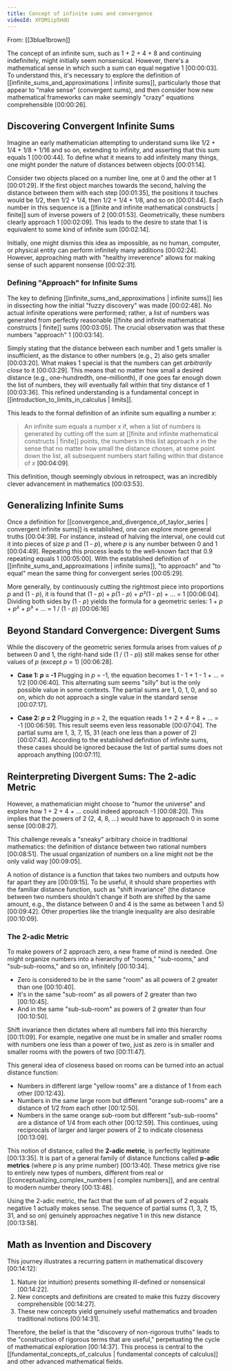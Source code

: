 ```yaml
---
title: Concept of infinite sums and convergence
videoId: XFDM1ip5HdU
---
```


From: [[3blue1brown]] <br/> 

The concept of an infinite sum, such as 1 + 2 + 4 + 8 and continuing indefinitely, might initially seem nonsensical. However, there's a mathematical sense in which such a sum can equal negative 1 <a class="yt-timestamp" data-t="00:00:03">[00:00:03]</a>. To understand this, it's necessary to explore the definition of [[infinite_sums_and_approximations | infinite sums]], particularly those that appear to "make sense" (convergent sums), and then consider how new mathematical frameworks can make seemingly "crazy" equations comprehensible <a class="yt-timestamp" data-t="00:00:26">[00:00:26]</a>.

## Discovering Convergent Infinite Sums

Imagine an early mathematician attempting to understand sums like 1/2 + 1/4 + 1/8 + 1/16 and so on, extending to infinity, and asserting that this sum equals 1 <a class="yt-timestamp" data-t="00:00:44">[00:00:44]</a>. To define what it means to add infinitely many things, one might ponder the nature of distances between objects <a class="yt-timestamp" data-t="00:01:14">[00:01:14]</a>.

Consider two objects placed on a number line, one at 0 and the other at 1 <a class="yt-timestamp" data-t="00:01:29">[00:01:29]</a>. If the first object marches towards the second, halving the distance between them with each step <a class="yt-timestamp" data-t="00:01:35">[00:01:35]</a>, the positions it touches would be 1/2, then 1/2 + 1/4, then 1/2 + 1/4 + 1/8, and so on <a class="yt-timestamp" data-t="00:01:44">[00:01:44]</a>. Each number in this sequence is a [[finite and infinite mathematical constructs | finite]] sum of inverse powers of 2 <a class="yt-timestamp" data-t="00:01:53">[00:01:53]</a>. Geometrically, these numbers clearly approach 1 <a class="yt-timestamp" data-t="00:02:09">[00:02:09]</a>. This leads to the desire to state that 1 is equivalent to some kind of infinite sum <a class="yt-timestamp" data-t="00:02:14">[00:02:14]</a>.

Initially, one might dismiss this idea as impossible, as no human, computer, or physical entity can perform infinitely many additions <a class="yt-timestamp" data-t="00:02:24">[00:02:24]</a>. However, approaching math with "healthy irreverence" allows for making sense of such apparent nonsense <a class="yt-timestamp" data-t="00:02:31">[00:02:31]</a>.

### Defining "Approach" for Infinite Sums

The key to defining [[infinite_sums_and_approximations | infinite sums]] lies in dissecting how the initial "fuzzy discovery" was made <a class="yt-timestamp" data-t="00:02:48">[00:02:48]</a>. No actual infinite operations were performed; rather, a list of numbers was generated from perfectly reasonable [[finite and infinite mathematical constructs | finite]] sums <a class="yt-timestamp" data-t="00:03:05">[00:03:05]</a>. The crucial observation was that these numbers "approach" 1 <a class="yt-timestamp" data-t="00:03:14">[00:03:14]</a>.

Simply stating that the distance between each number and 1 gets smaller is insufficient, as the distance to other numbers (e.g., 2) also gets smaller <a class="yt-timestamp" data-t="00:03:20">[00:03:20]</a>. What makes 1 special is that the numbers can get *arbitrarily close* to it <a class="yt-timestamp" data-t="00:03:29">[00:03:29]</a>. This means that no matter how small a desired distance (e.g., one-hundredth, one-millionth), if one goes far enough down the list of numbers, they will eventually fall within that tiny distance of 1 <a class="yt-timestamp" data-t="00:03:36">[00:03:36]</a>. This refined understanding is a fundamental concept in [[introduction_to_limits_in_calculus | limits]].

This leads to the formal definition of an infinite sum equalling a number *x*:
> An infinite sum equals a number *x* if, when a list of numbers is generated by cutting off the sum at [[finite and infinite mathematical constructs | finite]] points, the numbers in this list approach *x* in the sense that no matter how small the distance chosen, at some point down the list, all subsequent numbers start falling within that distance of *x* <a class="yt-timestamp" data-t="00:04:09">[00:04:09]</a>.

This definition, though seemingly obvious in retrospect, was an incredibly clever advancement in mathematics <a class="yt-timestamp" data-t="00:03:53">[00:03:53]</a>.

## Generalizing Infinite Sums

Once a definition for [[convergence_and_divergence_of_taylor_series | convergent infinite sums]] is established, one can explore more general truths <a class="yt-timestamp" data-t="00:04:39">[00:04:39]</a>. For instance, instead of halving the interval, one could cut it into pieces of size *p* and (1 - *p*), where *p* is any number between 0 and 1 <a class="yt-timestamp" data-t="00:04:49">[00:04:49]</a>. Repeating this process leads to the well-known fact that 0.9 repeating equals 1 <a class="yt-timestamp" data-t="00:05:00">[00:05:00]</a>. With the established definition of [[infinite_sums_and_approximations | infinite sums]], "to approach" and "to equal" mean the same thing for convergent series <a class="yt-timestamp" data-t="00:05:29">[00:05:29]</a>.

More generally, by continuously cutting the rightmost piece into proportions *p* and (1 - *p*), it is found that (1 - *p*) + *p*(1 - *p*) + *p*²(1 - *p*) + ... = 1 <a class="yt-timestamp" data-t="00:06:04">[00:06:04]</a>. Dividing both sides by (1 - *p*) yields the formula for a geometric series:
1 + *p* + *p*² + *p*³ + ... = 1 / (1 - *p*) <a class="yt-timestamp" data-t="00:06:16">[00:06:16]</a>

## Beyond Standard Convergence: Divergent Sums

While the discovery of the geometric series formula arises from values of *p* between 0 and 1, the right-hand side (1 / (1 - *p*)) still makes sense for other values of *p* (except *p* = 1) <a class="yt-timestamp" data-t="00:06:28">[00:06:28]</a>.

*   **Case 1: *p* = -1**
    Plugging in *p* = -1, the equation becomes 1 - 1 + 1 - 1 + ... = 1/2 <a class="yt-timestamp" data-t="00:06:40">[00:06:40]</a>. This alternating sum seems "silly" but is the only possible value in some contexts. The partial sums are 1, 0, 1, 0, and so on, which do not approach a single value in the standard sense <a class="yt-timestamp" data-t="00:07:17">[00:07:17]</a>.

*   **Case 2: *p* = 2**
    Plugging in *p* = 2, the equation reads 1 + 2 + 4 + 8 + ... = -1 <a class="yt-timestamp" data-t="00:06:59">[00:06:59]</a>. This result seems even less reasonable <a class="yt-timestamp" data-t="00:07:04">[00:07:04]</a>. The partial sums are 1, 3, 7, 15, 31 (each one less than a power of 2) <a class="yt-timestamp" data-t="00:07:43">[00:07:43]</a>. According to the established definition of infinite sums, these cases should be ignored because the list of partial sums does not approach anything <a class="yt-timestamp" data-t="00:07:11">[00:07:11]</a>.

## Reinterpreting Divergent Sums: The 2-adic Metric

However, a mathematician might choose to "humor the universe" and explore how 1 + 2 + 4 + ... could indeed approach -1 <a class="yt-timestamp" data-t="00:08:20">[00:08:20]</a>. This implies that the powers of 2 (2, 4, 8, ...) would have to approach 0 in some sense <a class="yt-timestamp" data-t="00:08:27">[00:08:27]</a>.

This challenge reveals a "sneaky" arbitrary choice in traditional mathematics: the definition of distance between two rational numbers <a class="yt-timestamp" data-t="00:08:51">[00:08:51]</a>. The usual organization of numbers on a line might not be the only valid way <a class="yt-timestamp" data-t="00:09:05">[00:09:05]</a>.

A notion of distance is a function that takes two numbers and outputs how far apart they are <a class="yt-timestamp" data-t="00:09:15">[00:09:15]</a>. To be useful, it should share properties with the familiar distance function, such as "shift invariance" (the distance between two numbers shouldn't change if both are shifted by the same amount, e.g., the distance between 0 and 4 is the same as between 1 and 5) <a class="yt-timestamp" data-t="00:09:42">[00:09:42]</a>. Other properties like the triangle inequality are also desirable <a class="yt-timestamp" data-t="00:10:09">[00:10:09]</a>.

### The 2-adic Metric

To make powers of 2 approach zero, a new frame of mind is needed. One might organize numbers into a hierarchy of "rooms," "sub-rooms," and "sub-sub-rooms," and so on, infinitely <a class="yt-timestamp" data-t="00:10:34">[00:10:34]</a>.

*   Zero is considered to be in the same "room" as all powers of 2 greater than one <a class="yt-timestamp" data-t="00:10:40">[00:10:40]</a>.
*   It's in the same "sub-room" as all powers of 2 greater than two <a class="yt-timestamp" data-t="00:10:45">[00:10:45]</a>.
*   And in the same "sub-sub-room" as powers of 2 greater than four <a class="yt-timestamp" data-t="00:10:50">[00:10:50]</a>.

Shift invariance then dictates where all numbers fall into this hierarchy <a class="yt-timestamp" data-t="00:11:09">[00:11:09]</a>. For example, negative one must be in smaller and smaller rooms with numbers one less than a power of two, just as zero is in smaller and smaller rooms with the powers of two <a class="yt-timestamp" data-t="00:11:47">[00:11:47]</a>.

This general idea of closeness based on rooms can be turned into an actual distance function:
*   Numbers in different large "yellow rooms" are a distance of 1 from each other <a class="yt-timestamp" data-t="00:12:43">[00:12:43]</a>.
*   Numbers in the same large room but different "orange sub-rooms" are a distance of 1/2 from each other <a class="yt-timestamp" data-t="00:12:50">[00:12:50]</a>.
*   Numbers in the same orange sub-room but different "sub-sub-rooms" are a distance of 1/4 from each other <a class="yt-timestamp" data-t="00:12:59">[00:12:59]</a>.
This continues, using reciprocals of larger and larger powers of 2 to indicate closeness <a class="yt-timestamp" data-t="00:13:09">[00:13:09]</a>.

This notion of distance, called the **2-adic metric**, is perfectly legitimate <a class="yt-timestamp" data-t="00:13:35">[00:13:35]</a>. It is part of a general family of distance functions called **p-adic metrics** (where *p* is any prime number) <a class="yt-timestamp" data-t="00:13:40">[00:13:40]</a>. These metrics give rise to entirely new types of numbers, different from real or [[conceptualizing_complex_numbers | complex numbers]], and are central to modern number theory <a class="yt-timestamp" data-t="00:13:48">[00:13:48]</a>.

Using the 2-adic metric, the fact that the sum of all powers of 2 equals negative 1 actually makes sense. The sequence of partial sums (1, 3, 7, 15, 31, and so on) genuinely approaches negative 1 in this new distance <a class="yt-timestamp" data-t="00:13:58">[00:13:58]</a>.

## Math as Invention and Discovery

This journey illustrates a recurring pattern in mathematical discovery <a class="yt-timestamp" data-t="00:14:12">[00:14:12]</a>:
1.  Nature (or intuition) presents something ill-defined or nonsensical <a class="yt-timestamp" data-t="00:14:22">[00:14:22]</a>.
2.  New concepts and definitions are created to make this fuzzy discovery comprehensible <a class="yt-timestamp" data-t="00:14:27">[00:14:27]</a>.
3.  These new concepts yield genuinely useful mathematics and broaden traditional notions <a class="yt-timestamp" data-t="00:14:31">[00:14:31]</a>.

Therefore, the belief is that the "discovery of non-rigorous truths" leads to the "construction of rigorous terms that are useful," perpetuating the cycle of mathematical exploration <a class="yt-timestamp" data-t="00:14:37">[00:14:37]</a>. This process is central to the [[fundamental_concepts_of_calculus | fundamental concepts of calculus]] and other advanced mathematical fields.